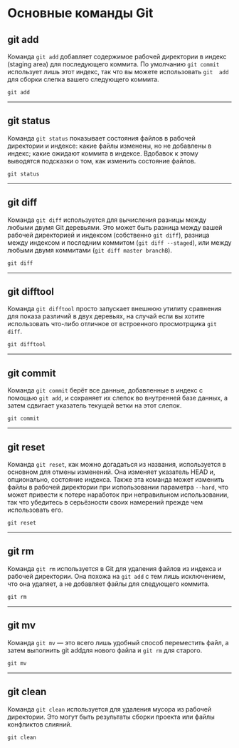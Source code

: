 # Основные команды Git

## git add

Команда ```git add``` добавляет содержимое рабочей директории в индекс (staging area) для последующего коммита. По умолчанию ```git commit``` использует лишь этот индекс, так что вы можете использовать ```git 
add``` для сборки слепка вашего следующего коммита.

```
git add
```

---

## git status

Команда ```git status``` показывает состояния файлов в рабочей директории и индексе: какие файлы изменены, но не добавлены в индекс; какие ожидают коммита в индексе. Вдобавок к этому выводятся подсказки о том, как изменить состояние файлов.

```
git status
```

---

## git diff

Команда ``` git diff ``` используется для вычисления разницы между любыми двумя Git деревьями. Это может быть разница между вашей рабочей директорией и индексом (собственно ```git diff```), разница между индексом и последним коммитом (```git diff --staged```), или между любыми двумя коммитами (```git diff master branchB```).

```
git diff
```

---

## git difftool

Команда ```git difftool``` просто запускает внешнюю утилиту сравнения для показа различий в двух деревьях, на случай если вы хотите использовать что-либо отличное от встроенного просмотрщика ```git diff```.

```
git difftool
```

---

## git commit

Команда ```git commit``` берёт все данные, добавленные в индекс с помощью ```git add```, и сохраняет их слепок во внутренней базе данных, а затем сдвигает указатель текущей ветки на этот слепок.

```
git commit
```

---

## git reset

Команда ```git reset```, как можно догадаться из названия, используется в основном для отмены изменений. Она изменяет указатель HEAD и, опционально, состояние индекса. Также эта команда может изменить файлы в рабочей директории при использовании параметра ```--hard```, что может привести к потере наработок при неправильном использовании, так что убедитесь в серьёзности своих намерений прежде чем использовать его.

```
git reset
```

---

## git rm

Команда ```git rm``` используется в Git для удаления файлов из индекса и рабочей директории. Она похожа на ```git add``` с тем лишь исключением, что она удаляет, а не добавляет файлы для следующего коммита.

```
git rm
```

---

## git mv

Команда ```git mv``` — это всего лишь удобный способ переместить файл, а затем выполнить git addдля нового файла и ```git rm``` для старого.

```
git mv
````

---

## git clean

Команда ```git clean``` используется для удаления мусора из рабочей директории. Это могут быть результаты сборки проекта или файлы конфликтов слияний.

```
git clean
```